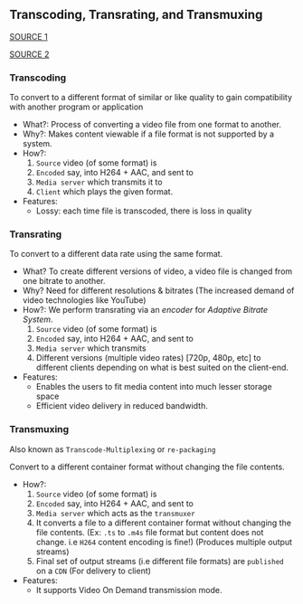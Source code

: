 ## Transcoding, Transrating, and Transmuxing

[SOURCE 1](https://www.oodlestechnologies.com/blogs/Introduction-to-Transmuxing%2C-Transcoding%2C-Transrating)

[SOURCE 2](http://www.streamingmedia.com/Articles/Editorial/What-Is-.../What-is-Encoding-and-Transcoding-75025.aspx)

### Transcoding

To convert to a different format of similar or like quality to gain compatibility with another program or application

- What?: Process of converting a video file from one format to another.
- Why?: Makes content viewable if a file format is not supported by a system.
- How?: 
	1. `Source` video (of some format) is 
	2. `Encoded` say, into H264 + AAC, and sent to 
	3. `Media server` which transmits it to
	4. `Client` which plays the given format.
- Features: 
	- Lossy: each time file is transcoded, there is loss in quality

### Transrating

To convert to a different data rate using the same format.

- What? To create different versions of video, a video file is changed from one bitrate to another.
- Why? Need for different resolutions & bitrates (The increased demand of video technologies like YouTube)
- How?: We perform transrating via an *encoder* for *Adaptive Bitrate System*.
	1. `Source` video (of some format) is 
	2.  `Encoded` say, into H264 + AAC, and sent to
	3. `Media server` which transmits
	4. Different versions (multiple video rates) [720p, 480p, etc] to different clients depending on what is best suited on the client-end.
- Features:
	- Enables the users to fit media content into much lesser storage space
	- Efficient video delivery in reduced bandwidth.

### Transmuxing

Also known as `Transcode-Multiplexing` or `re-packaging`

Convert to a different container format without changing the file contents.

- How?: 
	1. `Source` video (of some format) is 
	2.  `Encoded` say, into H264 + AAC, and sent to
	3. `Media server` which acts as the `transmuxer`
	4. It converts a file to a different container format without changing the file contents. (Ex: `.ts` to `.m4s` file format but content does not change. i.e `H264` content encoding is fine!) (Produces multiple output streams)
	5. Final set of output streams (i.e different file formats) are `published` on a `CDN` (For delivery to client)
- Features:
	- It supports Video On Demand transmission mode.


